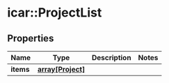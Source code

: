 # icar::ProjectList


## Properties

Name | Type | Description | Notes
------------ | ------------- | ------------- | -------------
**items** | [**array[Project]**](Project.md) |  | 


